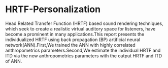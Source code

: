 # HRTF-Personalization
Head Related Transfer Function (HRTF) based sound rendering techniques, which seek to create a realistic virtual auditory space for listeners, have become a prominent in many applications.This report presents the individualized HRTF using back propagation (BP) artificial neural network(ANN).First,We trained the ANN with highly correlated anthropometrics parameters.Second,We estimate the individual HRTF and ITD via the new anthropometrics parameters with the output HRTF and ITD of ANN.
